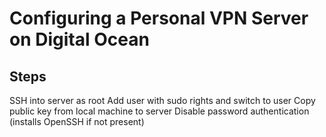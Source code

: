 # Configuring a Personal VPN Server on Digital Ocean

## Steps
SSH into server as root
Add user with sudo rights and switch to user
Copy public key from local machine to server
Disable password authentication (installs OpenSSH if not present)

